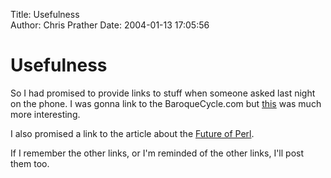 Title: Usefulness  
Author: Chris Prather
Date: 2004-01-13 17:05:56

# Usefulness
So I had promised to provide links to stuff when someone asked last night on the phone. I was gonna link to the BaroqueCycle.com but <a title="Main Page - Metaweb" href="http://www.metaweb.com/wiki/wiki.phtml">this</a> was much more interesting.

I also promised a link to the article about the <a  href="http://www.perl.com/pub/a/2004/01/09/survey.html">Future of Perl</a>. 

If I remember the other links, or I'm reminded of the other links, I'll post them too.


